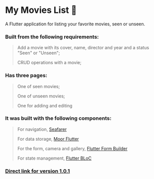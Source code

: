 # My Movies List :popcorn:

A Flutter application for listing your favorite movies, seen or unseen.

### Built from the following requirements:

> Add a movie with its cover, name, director and year and a status "Seen" or "Unseen";
>
>CRUD operations with a movie;

### Has three pages:

> One of seen movies;
>
>One of unseen movies;
>
>One for adding and editing

### It was built with the following components:

> For navigation, [Seafarer](https://pub.dev/packages/seafarer)
>
>For data storage, [Moor Flutter](https://pub.dev/packages/moor_flutter)
>
>For the form, camera and gallery, [Flutter Form Builder](https://pub.dev/packages/flutter_form_builder)
>
>For state management, [Flutter BLoC](https://pub.dev/packages/flutter_bloc)

### [Direct link for version 1.0.1](https://github.com/FernandoAntonio/movies_list_bloc/releases/download/1.0.0/Meus.Filmes.Favoritos.apk)
